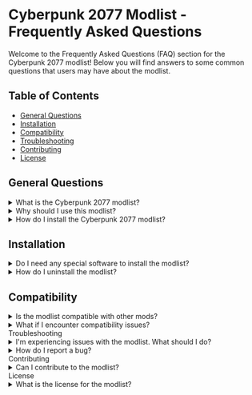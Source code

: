 # Cyberpunk 2077 Modlist - Frequently Asked Questions

Welcome to the Frequently Asked Questions (FAQ) section for the Cyberpunk 2077 modlist! Below you will find answers to some common questions that users may have about the modlist.

## Table of Contents

- [General Questions](#general-questions)
- [Installation](#installation)
- [Compatibility](#compatibility)
- [Troubleshooting](#troubleshooting)
- [Contributing](#contributing)
- [License](#license)

## General Questions

<details>
  <summary>What is the Cyberpunk 2077 modlist?</summary>
  
  <p style="color: #444444; margin-top: 1em;">Lorem ipsum dolor sit amet, consectetur adipiscing elit. Sed ut quam vel purus sagittis blandit. Fusce consectetur sapien ut magna suscipit, vel faucibus leo feugiat. Nulla efficitur bibendum justo, sit amet faucibus leo iaculis vel. Nullam semper ligula in lorem vulputate luctus.</p>
</details>

<details>
  <summary>Why should I use this modlist?</summary>
  
  <p style="color: #444444; margin-top: 1em;">Lorem ipsum dolor sit amet, consectetur adipiscing elit. Sed ut quam vel purus sagittis blandit. Fusce consectetur sapien ut magna suscipit, vel faucibus leo feugiat. Nulla efficitur bibendum justo, sit amet faucibus leo iaculis vel. Nullam semper ligula in lorem vulputate luctus.</p>
</details>

<details>
  <summary>How do I install the Cyberpunk 2077 modlist?</summary>
  
  <p style="color: #444444; margin-top: 1em;">Lorem ipsum dolor sit amet, consectetur adipiscing elit. Sed ut quam vel purus sagittis blandit. Fusce consectetur sapien ut magna suscipit, vel faucibus leo feugiat. Nulla efficitur bibendum justo, sit amet faucibus leo iaculis vel. Nullam semper ligula in lorem vulputate luctus.</p>
</details>

## Installation

<details>
  <summary>Do I need any special software to install the modlist?</summary>
  
  <p style="color: #444444; margin-top: 1em;">Lorem ipsum dolor sit amet, consectetur adipiscing elit. Sed ut quam vel purus sagittis blandit. Fusce consectetur sapien ut magna suscipit, vel faucibus leo feugiat. Nulla efficitur bibendum justo, sit amet faucibus leo iaculis vel. Nullam semper ligula in lorem vulputate luctus.</p>
</details>

<details>
  <summary>How do I uninstall the modlist?</summary>
  
  <p style="color: #444444; margin-top: 1em;">Lorem ipsum dolor sit amet, consectetur adipiscing elit. Sed ut quam vel purus sagittis blandit. Fusce consectetur sapien ut magna suscipit, vel faucibus leo feugiat. Nulla efficitur bibendum justo, sit amet faucibus leo iaculis vel. Nullam semper ligula in lorem vulputate luctus.</p>
</details>

## Compatibility

<details>
  <summary>Is the modlist compatible with other mods?</summary>
  
  <p style="color: #444444; margin-top: 1em;">Lorem ipsum dolor sit amet, consectetur adipiscing elit. Sed ut quam vel purus sagittis blandit. Fusce consectetur sapien ut magna suscipit, vel faucibus leo feugiat. Nulla efficitur bibendum justo, sit amet faucibus leo iaculis vel. Nullam semper ligula in lorem vulputate luctus.</p>

</details>
<details>
  <summary>What if I encounter compatibility issues?</summary>
  <p style="color: #444444; margin-top: 1em;">Lorem ipsum dolor sit amet, consectetur adipiscing elit. Sed ut quam vel purus sagittis blandit. Fusce consectetur sapien ut magna suscipit, vel faucibus leo feugiat. Nulla efficitur bibendum justo, sit amet faucibus leo iaculis vel. Nullam semper ligula in lorem vulputate luctus.</p>
</details>
Troubleshooting
<details>
  <summary>I'm experiencing issues with the modlist. What should I do?</summary>
  <p style="color: #444444; margin-top: 1em;">Lorem ipsum dolor sit amet, consectetur adipiscing elit. Sed ut quam vel purus sagittis blandit. Fusce consectetur sapien ut magna suscipit, vel faucibus leo feugiat. Nulla efficitur bibendum justo, sit amet faucibus leo iaculis vel. Nullam semper ligula in lorem vulputate luctus.</p>
</details>
<details>
  <summary>How do I report a bug?</summary>
  <p style="color: #444444; margin-top: 1em;">Lorem ipsum dolor sit amet, consectetur adipiscing elit. Sed ut quam vel purus sagittis blandit. Fusce consectetur sapien ut magna suscipit, vel faucibus leo feugiat. Nulla efficitur bibendum justo, sit amet faucibus leo iaculis vel. Nullam semper ligula in lorem vulputate luctus.</p>
</details>
Contributing
<details>
  <summary>Can I contribute to the modlist?</summary>
  <p style="color: #444444; margin-top: 1em;">Lorem ipsum dolor sit amet, consectetur adipiscing elit. Sed ut quam vel purus sagittis blandit. Fusce consectetur sapien ut magna suscipit, vel faucibus leo feugiat. Nulla efficitur bibendum justo, sit amet faucibus leo iaculis vel. Nullam semper ligula in lorem vulputate luctus.</p>
</details>
License
<details>
  <summary>What is the license for the modlist?</summary>
  <p style="color: #444444; margin-top: 1em;">Lorem ipsum dolor sit amet, consectetur adipiscing elit. Sed ut quam vel purus sagittis blandit. Fusce consectetur sapien ut magna suscipit, vel faucibus leo feugiat. Nulla efficitur bibendum justo, sit amet faucibus leo iaculis vel. Nullam semper ligula in lorem vulputate luctus.</p>
</details>

 

